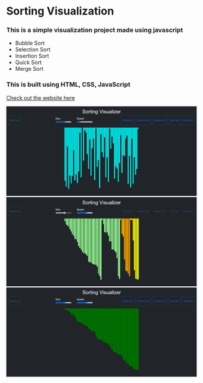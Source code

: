 # Sorting Visualization
### This is a simple visualization project made using javascript 
- Bubble Sort 
- Selection Sort
- Insertion Sort
- Quick Sort
- Merge Sort

### This is built using HTML, CSS, JavaScript <br/>
[Check out the website here](https://khk789.github.io/sorting-visualizer/)


<img src="img/img1.png"> <br/>
<img src="img/img2.png"> <br/>
<img src="img/img3.png"> <br/>
